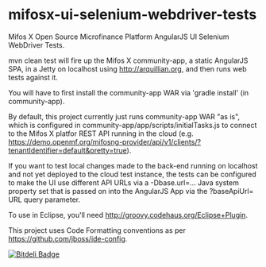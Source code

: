 mifosx-ui-selenium-webdriver-tests
==================================

Mifos X Open Source Microfinance Platform AngularJS UI Selenium WebDriver Tests.

mvn clean test will fire up the Mifos X community-app, a static AngularJS SPA,
in a Jetty on localhost using http://arquillian.org, and then runs web tests against it.

You will have to first install the community-app WAR via 'gradle install' (in community-app).

By default, this project currently just runs community-app WAR "as is",
which is configured in community-app/app/scripts/initialTasks.js to connect to the Mifos X platfor
REST API running in the cloud (e.g. https://demo.openmf.org/mifosng-provider/api/v1/clients/?tenantIdentifier=default&pretty=true).

If you want to test local changes made to the back-end running on localhost and not yet deployed to the cloud test instance,
the tests can be configured to make the UI use different API URLs via a -Dbase.url=... Java system property set
that is passed on into the AngularJS App via the ?baseApiUrl= URL query parameter.

To use in Eclipse, you'll need http://groovy.codehaus.org/Eclipse+Plugin.

This project uses Code Formatting conventions as per https://github.com/jboss/ide-config.

[![Bitdeli Badge](https://d2weczhvl823v0.cloudfront.net/vorburger/mifosx-ui-selenium-webdriver-tests/trend.png)](https://bitdeli.com/free "Bitdeli Badge")
